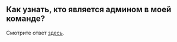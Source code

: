 ## Как узнать, кто является админом в моей команде?

Смотрите ответ [здесь](/articles/ru/general/profile-cards#how-to-spot-an-admin).

